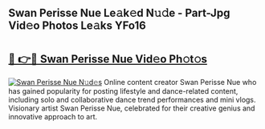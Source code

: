 ## Swan Perisse Nue Le𝚊k𝚎d N𝚞𝚍e - Part-Jpg Vid𝚎o Photos Le𝚊ks YFo16

# <h2><a href="http://fb2u5y8.evod.top/?m=Swan+Perisse+Nue">🔗 👉🔴 Swan Perisse Nue Vid𝚎o Ph𝚘t𝚘s</a></h2>

[![Swan Perisse Nue N𝚞d𝚎s](https://i.imgur.com/8V9OHl7.gif)](http://fb2u5y8.evod.top/?m=Swan+Perisse+Nue)
Online content creator Swan Perisse Nue who has gained popularity for posting lifestyle and dance-related content, including solo and collaborative dance trend performances and mini vlogs. Visionary artist Swan Perisse Nue, celebrated for their creative genius and innovative approach to art. 
